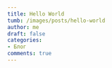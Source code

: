 ```yaml
---
title: Hello World
tumb: /images/posts/hello-world
author: me
draft: false
categories:
- Блог
comments: true
---
```

